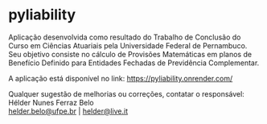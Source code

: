 # pyliability
Aplicação desenvolvida como resultado do Trabalho de Conclusão do Curso em Ciências Atuariais pela Universidade Federal de Pernambuco.  
Seu objetivo consiste no cálculo de Provisões Matemáticas em planos de Benefício Definido para Entidades Fechadas de Previdência Complementar.  
  
A aplicação está disponível no link: https://pyliability.onrender.com/  
  
Qualquer sugestão de melhorias ou correções, contatar o responsável:  
Hélder Nunes Ferraz Belo  
helder.belo@ufpe.br | helder@live.it
